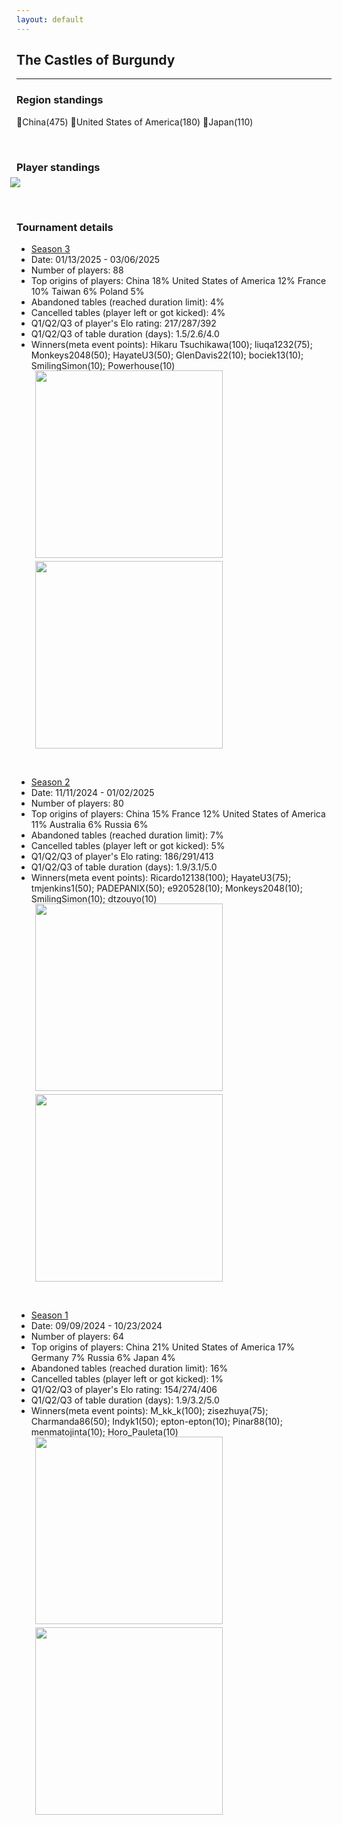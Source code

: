 ```yaml
---
layout: default
---
```


## The Castles of Burgundy

---

### Region standings
🥇China(475) 🥈United States of America(180) 🥉Japan(110)


<p>&nbsp;</p>

### Player standings

<div>
	<img src="/wpoc/assets/images/ranking/TheCastlesofBurgundyRanking.png" style="display: block; margin-left: -10px; margin-bottom: 10px; margin-top: -10px"/>
</div>
<p>&nbsp;</p>



### Tournament details
- [Season 3](https://boardgamearena.com/tournament?id=344665)
- Date: 01/13/2025 - 03/06/2025
- Number of players: 88
- Top origins of players: China 18% United States of America 12% France 10% Taiwan 6% Poland 5%
- Abandoned tables (reached duration limit): 4%
- Cancelled tables (player left or got kicked): 4%
- Q1/Q2/Q3 of player's Elo rating: 217/287/392
- Q1/Q2/Q3 of table duration (days): 1.5/2.6/4.0
- Winners(meta event points): Hikaru Tsuchikawa(100); liuqa1232(75); Monkeys2048(50); HayateU3(50); GlenDavis22(10); bociek13(10); SmilingSimon(10); Powerhouse(10)

<div>
 <img src="/wpoc/assets/images/tournament/t_The Castles of BurgundyWestern Pacific Ocean Cup • Season 3_Elo_20250308122444.png" width="300" style="display: block; margin-left: 30px; margin-bottom: 5px; margin-top:-15px"/>
</div>
<div>
 <img src="/wpoc/assets/images/tournament/t_The Castles of BurgundyWestern Pacific Ocean Cup • Season 3_Duration_20250308132913.png" width="300" style="display: block; margin-left: 30px; margin-bottom: 5px;"/>
</div>
<p>&nbsp;</p>




- [Season 2](https://boardgamearena.com/tournament?id=331204)
- Date: 11/11/2024 - 01/02/2025
- Number of players: 80
- Top origins of players: China 15% France 12% United States of America 11% Australia 6% Russia 6%
- Abandoned tables (reached duration limit): 7%
- Cancelled tables (player left or got kicked): 5%
- Q1/Q2/Q3 of player's Elo rating: 186/291/413
- Q1/Q2/Q3 of table duration (days): 1.9/3.1/5.0
- Winners(meta event points): Ricardo12138(100); HayateU3(75); tmjenkins1(50); PADEPANIX(50); e920528(10); Monkeys2048(10); SmilingSimon(10); dtzouyo(10)

<div>
 <img src="/wpoc/assets/images/tournament/t_The Castles of BurgundyWestern Pacific Ocean Cup • Season 2_Elo_20250103110526.png" width="300" style="display: block; margin-left: 30px; margin-bottom: 5px; margin-top:-15px"/>
</div>
<div>
 <img src="/wpoc/assets/images/tournament/t_The Castles of BurgundyWestern Pacific Ocean Cup • Season 2_Duration_20250103113928.png" width="300" style="display: block; margin-left: 30px; margin-bottom: 5px;"/>
</div>
<p>&nbsp;</p>



- [Season 1](https://boardgamearena.com/tournament?id=320470)
- Date: 09/09/2024 - 10/23/2024
- Number of players: 64
- Top origins of players: China 21% United States of America 17% Germany 7% Russia 6% Japan 4%
- Abandoned tables (reached duration limit): 16%
- Cancelled tables (player left or got kicked): 1%
- Q1/Q2/Q3 of player's Elo rating: 154/274/406
- Q1/Q2/Q3 of table duration (days): 1.9/3.2/5.0
- Winners(meta event points): M_kk_k(100); zisezhuya(75); Charmanda86(50); Indyk1(50); epton-epton(10); Pinar88(10); menmatojinta(10); Horo_Pauleta(10)

<div>
 <img src="/wpoc/assets/images/tournament/t_The Castles of BurgundyWestern Pacific Ocean Cup • Season 1_Elo_20241028104232.png" width="300" style="display: block; margin-left: 30px; margin-bottom: 5px; margin-top:-15px"/>
</div>
<div>
 <img src="/wpoc/assets/images/tournament/t_The Castles of BurgundyWestern Pacific Ocean Cup • Season 1_Duration_20241028110204.png" width="300" style="display: block; margin-left: 30px; margin-bottom: 5px;"/>
</div>
<p>&nbsp;</p>



>>

